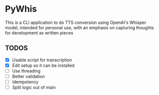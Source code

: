# PyWhis

This is a CLI application to do TTS conversion using OpenAI's Whisper model,
intended for personal use, with an emphasis on capturing thoughts for
development as written pieces

## TODOS
- [x] Usable script for transcription
- [x] Edit setup so it can be installed
- [ ] Use threading
- [ ] Better validation
- [ ] Idempotency
- [ ] Split logic out of main
